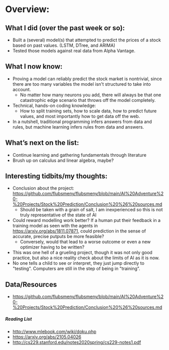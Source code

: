 # Overview: 
## What I did (over the past week or so):  
- Built a (several) model(s) that attempted to predict the prices of a stock based on past values. (LSTM, DTree, and ARIMA)
- Tested those models against real data from Alpha Vantage.
## What I now know:
-  Proving a model can reliably predict the stock market is nontrivial, since there are too many variables the model isn't structured to take into account. 
    -  No matter how many neurons you add, there will always be that one catastrophic edge scenario that throws off the model completely.
-  Technical, hands-on coding knowledge: 
    -  How to split training sets, how to scale data, how to predict future values, and most importantly how to get data off the web.
-  In a nutshell, traditional programming infers answers from data and rules, but machine learning infers rules from data and answers. 
## What’s next on the list:
- Continue learning and gathering fundamentals through literature
- Brush up on calculus and linear algebra, maybe?
## Interesting tidbits/my thoughts:
- Conclusion about the project: https://github.com/flubsmeny/flubsmeny/blob/main/AI%20Adventure%20-%20Projects/Stock%20Prediction/Conclusion%20%26%20sources.md
    - Should be taken with a grain of salt, I am inexperienced so this is not truly representative of the state of AI
- Could reward modelling work better? If a human put their feedback in a training model as seen with the agents in https://arxiv.org/abs/1811.07871, could prediction in the sense of accurate, precise putputs be more feasible?
    - Conversely, would that lead to a worse outcome or even a new optimizer having to be written?
- This was one hell of a grueling project, though it was not only good practice, but also a nice reality check about the limits of AI as it is now.
- No one tells a child to see or interpret, they just jump directly to "testing". Computers are still in the step of being in "training".
## Data/Resources
- https://github.com/flubsmeny/flubsmeny/blob/main/AI%20Adventure%20-%20Projects/Stock%20Prediction/Conclusion%20%26%20sources.md
##### Reading List
- http://www.mlebook.com/wiki/doku.php
- https://arxiv.org/abs/2105.04026
- http://cs229.stanford.edu/notes2020spring/cs229-notes1.pdf
